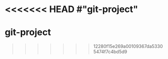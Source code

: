 <<<<<<< HEAD
#"git-project" 
=======
# git-project
>>>>>>> 12280f15e269a00109367da53305474f7c4bd5d9
